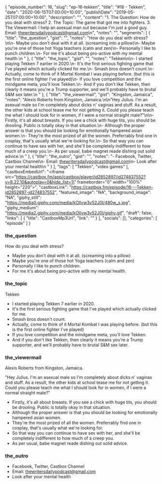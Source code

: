 {
	"episode_number": 16,
	"slug": "ep-16-tekken",
	"title": "#16 - Tekken",
	"date": "2020-06-15T07:00:00+10:00",
	"publishDate": "2019-05-25T07:00:00+10:00",
	"description": "",
	"content": "1. The Question: How do you deal with stress? 2. The Topic: The game that got me into fighters. 3. The Viewermail: I help an asexual man out because I'm just a good guy. Email: thewritersdailypodcast@gmail.com\n",
	"notes": "",
	"segments": [
		{
			"title": "the_question",
			"gist": "",
			"notes": "How do you deal with stress?\n\n- Maybe you don't deal with it at all. (screaming into a pillow)\n- Maybe you're one of those hot Yoga teachers (calm and zen)\n- Personally I like to punch children.\n- For me it's about being pro-active with my mental health.\n      "
		},
		{
			"title": "the_topic",
			"gist": "",
			"notes": "Tekken\n\n- I started playing Tekken 7 earlier in 2020.\n- It's the first serious fighting game that I've played which actually clicked for me.\n- Smash bros doesn't count.\n- Actually, come to think of it Mortal Kombat I was playing before. (but this is the first online fighter I've played)\n- If you love competition and the mindgame meta, you'll love Tekken.\n- And if you don't like Tekken, then clearly it means you're a Trump supporter, and we'll probably have to brutal S&M sex later.\n      "
		},
		{
			"title": "the_viewermail",
			"gist": "Kingston, Jamaica",
			"notes": "Alexis Roberts from Kingston, Jamaica.\n\n\"Hey Julius. I'm an asexual male so I'm completely about dicks n' vaginas and stuff. As a result, the other kids at school tease me for not getting it. Could you please teach me what I should look for in women, if I were a normal straight male?\"\n\n- Firstly, it's all about breasts. If you see a chick with huge tits, you should be drooling. Public is totally okay in that situation.\n- Although the proper answer is that you should be looking for emotionally hampered asian women.\n- They're the most prized of all the women. Preferrably find one in cosplay, that's usually what we're looking for.\n- So that way you can continue to have sex with her, and she'll be completely indifferent to how much of a creep you.\n- As per usual, babe magnet reade dishing out solid advice.\n      "
		},
		{
			"title": "the_outro",
			"gist": "",
			"notes": "- Facebook, Twitter, Castbox Channel\n- Email: thewritersdailypodcast@gmail.com\n- Look after your mental health\n      "
		}
	],
	"tags": [
		"Tekken",
		"video games"
	],
	"castboxEmbedUrl": "<iframe src=\"https://castbox.fm/app/castbox/player/id2852897/id274837552?v=8.22.10&autoplay=0&hide_list=1\" frameborder=\"0\" width=\"100%\" height=\"220\"></iframe>",
	"castboxLink": "https://castbox.fm/episode/16---Tekken-id2852897-id274837552",
	"featured_image": "NA",
	"background_image": "NA",
	"giphy_still": "https://media0.giphy.com/media/kOIlvw3v52J0I/480w_s.jpg",
	"giphy_medium": "https://media2.giphy.com/media/kOIlvw3v52J0I/giphy.gif",
	"draft": false,
	"links": [
		{
			"title": "CastboxMp3Url",
			"link": ""
		}
	],
	"socials": [],
	"categories": [
		"episode"
	]
}

### the_question

How do you deal with stress?

- Maybe you don't deal with it at all. (screaming into a pillow)
- Maybe you're one of those hot Yoga teachers (calm and zen)
- Personally I like to punch children.
- For me it's about being pro-active with my mental health.
      
### the_topic

Tekken

- I started playing Tekken 7 earlier in 2020.
- It's the first serious fighting game that I've played which actually clicked for me.
- Smash bros doesn't count.
- Actually, come to think of it Mortal Kombat I was playing before. (but this is the first online fighter I've played)
- If you love competition and the mindgame meta, you'll love Tekken.
- And if you don't like Tekken, then clearly it means you're a Trump supporter, and we'll probably have to brutal S&M sex later.
      
### the_viewermail

Alexis Roberts from Kingston, Jamaica.

"Hey Julius. I'm an asexual male so I'm completely about dicks n' vaginas and stuff. As a result, the other kids at school tease me for not getting it. Could you please teach me what I should look for in women, if I were a normal straight male?"

- Firstly, it's all about breasts. If you see a chick with huge tits, you should be drooling. Public is totally okay in that situation.
- Although the proper answer is that you should be looking for emotionally hampered asian women.
- They're the most prized of all the women. Preferrably find one in cosplay, that's usually what we're looking for.
- So that way you can continue to have sex with her, and she'll be completely indifferent to how much of a creep you.
- As per usual, babe magnet reade dishing out solid advice.
      
### the_outro

- Facebook, Twitter, Castbox Channel
- Email: thewritersdailypodcast@gmail.com
- Look after your mental health
      
